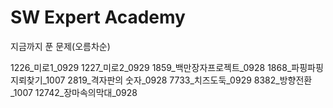 # SW Expert Academy

지금까지 푼 문제(오름차순)

1226_미로1_0929
1227_미로2_0929
1859_백만장자프로젝트_0928
1868_파핑파핑 지뢰찾기_1007
2819_격자판의 숫자_0928
7733_치즈도둑_0929
8382_방향전환_1007
12742_장마속의막대_0928
